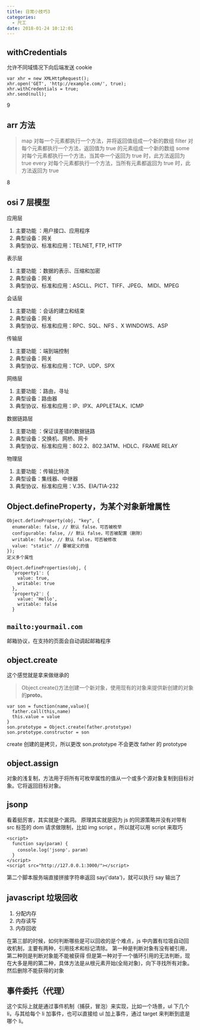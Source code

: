 ```yaml
---
title: 日常小技巧3
categories:
  - 尺工
date: 2018-01-24 10:12:01
---
```


<p></p>
<!-- more -->

## withCredentials

允许不同域情况下向后端发送 cookie

```
var xhr = new XMLHttpRequest();
xhr.open('GET', 'http://example.com/', true);
xhr.withCredentials = true;
xhr.send(null);
```

9

## arr 方法

> map 对每一个元素都执行一个方法，并将返回值组成一个新的数组
> filter 对每个元素都执行一个方法，返回值为 true 的元素组成一个新的数组
> some 对每个元素都执行一个方法，当其中一个返回为 true 时，此方法返回为 true
> every 对每个元素都执行一个方法，当所有元素都返回为 true 时，此方法返回为 true

8

## osi 7 层模型

应用层

1. 主要功能 ：用户接口、应用程序
2. 典型设备：网关
3. 典型协议、标准和应用：TELNET, FTP, HTTP

表示层

1. 主要功能 ：数据的表示、压缩和加密
2. 典型设备：网关
3. 典型协议、标准和应用：ASCLL、PICT、TIFF、JPEG、 MIDI、MPEG

会话层

1. 主要功能 ：会话的建立和结束
2. 典型设备：网关
3. 典型协议、标准和应用：RPC、SQL、NFS 、X WINDOWS、ASP

传输层

1. 主要功能 ：端到端控制
2. 典型设备：网关
3. 典型协议、标准和应用：TCP、UDP、SPX

网络层

1. 主要功能 ：路由，寻址
2. 典型设备：路由器
3. 典型协议、标准和应用：IP、IPX、APPLETALK、ICMP

数据链路层

1. 主要功能 ：保证误差错的数据链路
2. 典型设备：交换机、网桥、网卡
3. 典型协议、标准和应用：802.2、802.3ATM、HDLC、FRAME RELAY

物理层

1. 主要功能 ：传输比特流
2. 典型设备：集线器、中继器
3. 典型协议、标准和应用：V.35、EIA/TIA-232

## Object.defineProperty，为某个对象新增属性

```
Object.defineProperty(obj, "key", {
  enumerable: false, // 默认 false，可否被枚举
  configurable: false, // 默认 false，可否被配置（删除）
  writable: false, // 默认 false，可否被修改
  value: "static" // 要被定义的值
});
定义多个属性
```

```
Object.defineProperties(obj, {
  'property1': {
    value: true,
    writable: true
  },
  'property2': {
    value: 'Hello',
    writable: false
  }
```

## `mailto:yourmail.com`

邮箱协议，在支持的页面会自动调起邮箱程序

## object.create

这个感觉就是拿来做继承的

> Object.create()方法创建一个新对象，使用现有的对象来提供新创建的对象的**proto**。

```
var son = function(name,value){
  father.call(this,name)
  this.value = value
}
son.prototype = Object.create(father.prototype)
son.prototype.constructor = son
```

create 创建的是拷贝，所以更改 son.prototype 不会更改 father 的 prototype

## object.assign

对象的浅复制，方法用于将所有可枚举属性的值从一个或多个源对象复制到目标对象。它将返回目标对象。

## jsonp

看着挺厉害，其实就是个漏洞。
原理其实就是因为 js 的同源策略并没有对带有 src 标签的 dom 请求做限制，比如 img script 。所以就可以用 script 来取巧

```
<script>
  function say(param) {
    console.log('jsonp'，param)
  }
</script>
<script src="http://127.0.0.1:3000/"></script>
```

第二个脚本服务端直接拼接字符串返回 say('data')，就可以执行 say 输出了

## javascript 垃圾回收

1. 分配内存
2. 内存读写
3. 内存回收

在第三部的时候，如何判断哪些是可以回收的是个难点，js 中内置有垃圾自动回收机制，主要有两种，引用技术和标记清除。
第一种是判断对象有没有被引用，第二种则是判断对象能不能被获得
但是第一种对于一个循环引用的无法判断，现在大多是用的第二种，具体方法是从根元素开始(全局对象)，向下寻找所有对象。然后删除不能获得的对象

## 事件委托（代理）

这个实际上就是通过事件机制（捕获，冒泡）来实现，比如一个场景，ul 下几个 li，与其给每个 li 加事件，也可以直接给 ul 加上事件，通过 target 来判断到底是哪个 li。
